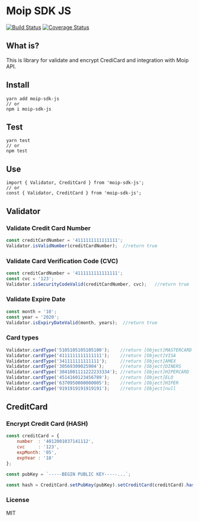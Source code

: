 Moip SDK JS
=============
[![Build Status](https://travis-ci.org/brunoosilva/moip-sdk-js.svg)](https://travis-ci.org/brunoosilva/moip-sdk-js) [![Coverage Status](https://coveralls.io/repos/brunoosilva/moip-sdk-js/badge.svg)](https://coveralls.io/r/brunoosilva/moip-sdk-js)

## What is?

This is library for validate and encrypt CrediCard and integration with Moip API.

## Install

```
yarn add moip-sdk-js
// or
npm i moip-sdk-js
```

## Test

```
yarn test
// or
npm test
```

## Use

```
import { Validator, CreditCard } from 'moip-sdk-js';
// or
const { Validator, CreditCard } from 'moip-sdk-js';
```

## Validator

### Validate Credit Card Number
``` javascript
const creditCardNumber = '4111111111111111';
Validator.isValidNumber(creditCardNumber);	//return true
```

### Validate Card Verification Code (CVC)
``` javascript
const creditCardNumber = '4111111111111111';
const cvc = '123';
Validator.isSecurityCodeValid(creditCardNumber, cvc);	//return true
```

### Validate Expire Date
``` javascript
const month = '10';
const year = '2020';
Validator.isExpiryDateValid(month, years);	//return true
```

### Card types
``` javascript
Validator.cardType('5105105105105100');    //return [Object]MASTERCARD
Validator.cardType('4111111111111111');    //return [Object]VISA
Validator.cardType('341111111111111');     //return [Object]AMEX
Validator.cardType('30569309025904');      //return [Object]DINERS
Validator.cardType('3841001111222233334'); //return [Object]HIPERCARD
Validator.cardType('4514160123456789');    //return [Object]ELO
Validator.cardType('6370950000000005');    //return [Object]HIPER
Validator.cardType('9191919191919191');    //return [Object]null
```

## CreditCard

### Encrypt Credit Card (HASH)
``` javascript
const creditCard = {
	number  : '4012001037141112',
	cvc     : '123',
	expMonth: '05',
	expYear : '18'
};

const pubKey = `-----BEGIN PUBLIC KEY-----...`;

const hash = CreditCard.setPubKey(pubKey).setCreditCard(creditCard).hash(); // Hash Base64
```

### License

MIT